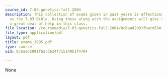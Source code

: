 ```yaml
---
course_id: 7-03-genetics-fall-2004
description: This collection of exams given in past years is affectionately known
  as the 7.03 Bible. Using these along with the assignments will give the student
  a great deal of help in this class.
file_location: /coursemedia/7-03-genetics-fall-2004/8c6aad2091fbacd634f715140b1f4704_exams_1995.pdf
file_type: application/pdf
layout: pdf
title: exams_1995.pdf
type: course
uid: 8c6aad2091fbacd634f715140b1f4704

---
```

None